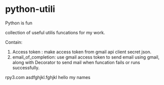 # python-utili
Python is fun

collection of useful utilis funcations for my work.

Contain:
1. Access token : make access token from gmail api client secret json.
2. email_of_completion: use gmail access token to send email using gmail, along with Decorator
to send mail when funcation fails or runs successfully. 

rpy3.com
asdfghjkl.fghjkl
hello my names
